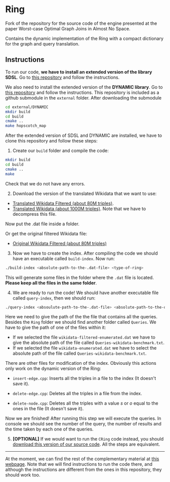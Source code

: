 # Ring

Fork of the repository for the source code of the engine presented at the paper Worst-case Optimal Graph Joins in Almost No Space.

Contains the dynamic implementation of the Ring with a compact dictionary for the graph and query translation.

## Instructions

To run our code, **we have to install an extended version of the library SDSL**. Go to [this repository](https://github.com/darroyue/sdsl-lite) and follow the instructions.

We also need to install the extended version of the **DYNAMIC library**. Go to [this repository](https://github.com/yuval-linker/DYNAMIC) and follow the instructions.
This repository is included as a github submodule in the `external` folder. After downloading the submodule

```Bash
cd external/DYNAMIC
mkdir build
cd build
cmake ..
make hopscotch_map
```

After the extended version of SDSL and DYNAMIC are installed, we have to clone this repository and follow these steps:

1. Create our `build` folder and compile the code:
```Bash
mkdir build
cd build
cmake ..
make
```

Check that we do not have any errors.

2. Download the version of the translated Wikidata that we want to use:

- [Translated Wikidata Filtered (about 80M triples)](http://compact-leapfrog.tk/files/wikidata-filtered-enumerated.dat).
- [Translated Wikidata (about 1000M triples)](http://compact-leapfrog.tk/files/wikidata-enumerated.dat.gz). Note that we have to decompress this file.

Now put the .dat file inside a folder.

Or get the original filtered Wikidata file:

- [Original Wikidata Filtered (about 80M triples)](https://zenodo.org/record/4035223/files/wikidata-wcg-filtered.nt.bz2?download=1)

3. Now we have to create the index. After compiling the code we should have an executable called `build-index`. Now run:

```Bash
./build-index <absolute-path-to-the-.dat-file> <type-of-ring>
```

This will generate some files in the folder where the `.dat` file is located. **Please keep all the files in the same folder**.

4. We are ready to run the code! We should have another executable file called `query-index`, then we should run:

```Bash
./query-index <absoulute-path-to-the-.dat-file> <absolute-path-to-the-query-file>
```

Here we need to give the path of the the file that contains all the queries. Besides the `Ring` folder we should find another folder called `Queries`. We have to give the path of one of the files within it:

- If we selected the file `wikidata-filtered-enumerated.dat` we have to give the absolute path of the file called `Queries-wikidata-benchmark.txt`.
- If we selected the file `wikidata-enumerated.dat` we have to select the absolute path of the file called `Queries-wikidata-benchmark.txt`.

There are other files for modification of the index. Obviously this actions only work on the dynamic version of the Ring:

- `insert-edge.cpp`: Inserts all the triples in a file to the index (It doesn't save it).

- `delete-edge.cpp`: Deletes all the triples in a file from the index.

- `delete-node.cpp`: Deletes all the triples with a value $s$ or $o$ equal to the ones in the file (It doesn't save it).

Now we are finished! After running this step we will execute the queries. In console we should see the number of the query, the number of results and the time taken by each one of the queries.

5. **[OPTIONAL]** If we would want to run the `CRing` code instead, you should [download this version of our source code](http://compact-leapfrog.tk/files/CRing.zip). All the steps are equivalent.

---

At the moment, we can find the rest of the complementary material at [this webpage](http://compact-leapfrog.tk/). Note that we will find instructions to run the code there, and although the instructions are different from the ones in this repository, they should work too.
